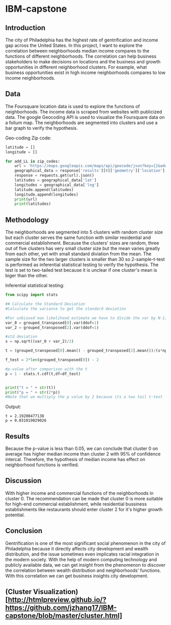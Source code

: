 # IBM-capstone
## Introduction 

The city of Philadelphia has the highest rate of gentrification and income gap across the United States. In this project, I want to explore the correlation between neighborhoods median income compares to the functions of different neighborhoods. The correlation can help business stakeholders to make decisions on locations and the business and growth opportunities in different neighborhood clusters. For example, what business opportunities exist in high income neighborhoods compares to low income neighborhoods.

## Data

The Foursquare location data is used to explore the functions of neighborhoods. The income data is scraped from websites with publicized data. The google Geocoding API is used to visualize the Foursquare data on a folium map. The neighborhoods are segmented into clusters and use a bar graph to verify the hypothesis. 

Geo-coding Zip code:
```python
latitude = []
longitude = []

for add_LL in zip_codes:
    url = 'https://maps.googleapis.com/maps/api/geocode/json?key={}&address={}'.format(API_key, add_LL)
    geographical_data = response['results'][0]['geometry']['location'] # get geographical coordinates
    response = requests.get(url).json()
    latitudes = geographical_data['lat']
    longitudes = geographical_data['lng']
    latitude.append(latitudes)
    longitude.append(longitudes)
    print(url)
    print(latitudes)
```


## Methodology

The neighborhoods are segmented into 5 clusters with random cluster size but each cluster serves the same function with similar residential and commercial establishment. Because the clusters' sizes are random, three out of five clusters has very small cluster size but the mean varies greatly from each other, yet with small standard diviation from the mean. The sample size for the two larger clusters is smaller than 30 so 2-sample-t-test is performed as inferential statistical testing to verify the hypothesis. The test is set to two-tailed test because it is unclear if one cluster's mean is biger than the other.  

Inferential statistical testing:
```python
from scipy import stats

## Calculate the Standard Deviation
#Calculate the variance to get the standard deviation

#For unbiased max likelihood estimate we have to divide the var by N-1, and therefore the parameter ddof = 1
var_0 = grouped_transposed[0].var(ddof=1)
var_2 = grouped_transposed[2].var(ddof=1)

#std deviation
s = np.sqrt((var_0 + var_2)/2)

t = (grouped_transposed[0].mean() - grouped_transposed[2].mean())/(s*np.sqrt(2/len(grouped_transposed[0])))

f_test = 2*len(grouped_transposed[0]) - 2

#p-value after comparison with the t 
p = 1 - stats.t.cdf(t,df=df_test)


print("t = " + str(t))
print("p = " + str(2*p))
#Note that we multiply the p value by 2 because its a two tail t-test
```

Output:
```
t = 2.19200477138
p = 0.031019029026
```

## Results

Because the p-value is less than 0.05, we can conclude that cluster 0 on average has higher median income than cluster 2 with 95% of confidence intercal. Therefore, the hypothesis of median income has effect on neighborhood functions is verified. 

## Discussion

With higher income and commercial functions of the neighborhoods in cluster 0. The recommendation can be made that cluster 0 is more suitable for high-end commercial establishment, while residential bussiness establishments like restaurants should enter cluster 2 for it's higher growth potential. 

## Conclusion 

Gentrification is one of the most significant social phenomenon in the city of Philadelphia because it directly affects city development and wealth distribution, and the issue sometimes even implicates racial integration in the modern society. With the help of modern computing technology and publicly available data, we can get insight from the phenomenon to discover the correlation between wealth distribution and neighborhoods’ functions. With this correlation we can get business insights city development. 

## (Cluster Visualization)[http://htmlpreview.github.io/?https://github.com/jzhang17/IBM-capstone/blob/master/cluster.html]
